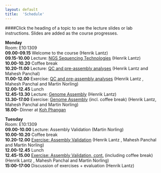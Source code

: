```yaml
---
layout: default
title:  'Schedule'
---
```


####Click the heading of a topic to see the lecture slides or lab instructions. Slides are added as the course progresses.

**Monday**  
Room: E10:1309  
**09.00-09.15** Welcome to the course (Henrik Lantz)  
**09.15-10.00** Lecture: [NGS Sequencing Technologies](lectures/Sequence_technologies_2015.ppt) (Henrik Lantz)  
**10.00-10.20** Coffee break  
**10.20-11.00** Lecture: [QC and pre-assembly analyses](lectures/AssemblyWorkshop_Quality_Assessment_Nov2015.pptx) (Henrik Lantz and Mahesh Panchal)  
**11.00-12.00** Exercise: [QC and pre-assembly analyses](exercises/assembly_QC) (Henrik Lantz , Mahesh Panchal and Martin Norling)  
**12.00-12.45** Lunch  
**12.45-13.30** Lecture: [Genome Assembly](lectures/Assembly_2015.ppt) (Henrik Lantz)  
**13.30-17.00** Exercise: [Genome Assembly](exercises/assembly) (incl. coffee break)  (Henrik Lantz, Mahesh Panchal and Martin Norling)  
**18.00-** Dinner at [Koh Phangan](https://www.google.se/maps/place/Restaurang+Koh+Phangan/@59.8570982,17.6308343,17z/data=!4m5!1m2!3m1!2sRestaurang+Koh+Phangan!3m1!1s0x0000000000000000:0x4b004e395b108348)  

**Tuesday**  
Room: E10:1309  
**09.00-10.00** Lecture: Assembly Validation (Martin Norling)  
**10.00-10.20** Coffee break  
**10.20-12.00** [Exercise: Assembly Validation](exercises/denovo_validation) (Henrik Lantz , Mahesh Panchal and Martin Norling)  
**12.00-12.45** Lunch  
**12.45-15.00** [Exercise: Assembly Validation, cont.](exercises/denovo_validation) (including coffee break) (Henrik Lantz , Mahesh Panchal and Martin Norling)  
**15:00-17:00** Discussion of exercises + evaluation (Henrik Lantz)  
